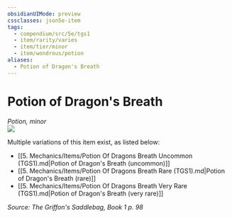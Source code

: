 ```yaml
---
obsidianUIMode: preview
cssclasses: json5e-item
tags:
  - compendium/src/5e/tgs1
  - item/rarity/varies
  - item/tier/minor
  - item/wondrous/potion
aliases:
  - Potion of Dragon's Breath
---
```

# Potion of Dragon's Breath
*Potion, minor*  
![](https://raw.githubusercontent.com/TheGiddyLimit/homebrew/master/_img/TGS1/Potion-of-Dragons-Breath.webp#right)  


Multiple variations of this item exist, as listed below:

- [[5. Mechanics/Items/Potion Of Dragons Breath Uncommon (TGS1).md\|Potion of Dragon's Breath (uncommon)]]  
- [[5. Mechanics/Items/Potion Of Dragons Breath Rare (TGS1).md\|Potion of Dragon's Breath (rare)]]  
- [[5. Mechanics/Items/Potion Of Dragons Breath Very Rare (TGS1).md\|Potion of Dragon's Breath (very rare)]]  

*Source: The Griffon's Saddlebag, Book 1 p. 98*
